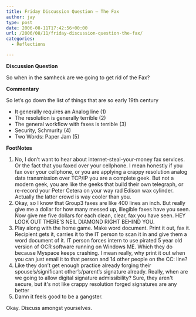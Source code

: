 ```yaml
---
title: Friday Discussion Question – The Fax
author: jay
type: post
date: 2006-08-11T17:42:56+00:00
url: /2006/08/11/friday-discussion-question-the-fax/
categories:
  - Reflections

---
```

**Discussion Question**

So when in the samheck are we going to get rid of the Fax?

**Commentary**

So let’s go down the list of things that are so early 19th century

  * It generally requires an Analog line (1)
  * The resolution is generally terrible (2)
  * The general workflow with faxes is terrible (3)
  * Security, Schmurity (4)
  * Two Words: Paper Jam (5)

**FootNotes**

  1. No, I don’t want to hear about internet-steal-your-money fax services. Or the fact that you faxed over your cellphone. I mean honestly if you fax over your cellphone, or you are applying a crappy resolution analog data transmission over TCP/IP you are a complete geek. But not a modern geek, you are like the geeks that build their own telegraph, or re-record your Peter Cetera on your way rad Edison wax cylinder. Actually the latter crowd is way cooler than you.
  2. Okay, so I know that Group3 faxes are like 400 lines an inch. But really give me a dollar for how many messed up, illegible faxes have you seen. Now give me five dollars for each clean, clear, fax you have seen. HEY LOOK OUT THERE’S NEIL DIAMOND RIGHT BEHIND YOU.
  3. Play along with the home game. Make word document. Print it out, fax it. Recipient gets it, carries it to the IT person to scan it in and give them a word document of it. IT person forces intern to use pirated 5 year old version of OCR software running on Windows ME. Which they do because Myspace keeps crashing. I mean really, why print it out when you can just email it to that person and 14 other people on the CC: line?
  4. Like they don’t get enough practice already forging their spouse’s/significant other’s/parent’s signature already. <serious> Really, when are we going to allow digital signature admissibility? Sure, they aren't secure, but it's not like crappy resolution forged signatures are any better</serious>
  5. Damn it feels good to be a gangster.

Okay. Discuss amongst yourselves.